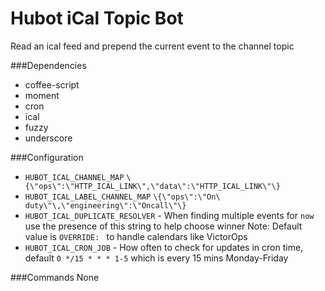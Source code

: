 # Hubot iCal Topic Bot
Read an ical feed and prepend the current event to the channel topic

###Dependencies
  * coffee-script
  * moment
  * cron
  * ical
  * fuzzy
  * underscore

###Configuration
 - `HUBOT_ICAL_CHANNEL_MAP` `\{\"ops\":\"HTTP_ICAL_LINK\",\"data\":\"HTTP_ICAL_LINK\"\}`
 - `HUBOT_ICAL_LABEL_CHANNEL_MAP` `\{\"ops\":\"On\ duty\"\,\"engineering\":\"Oncall\"\}`
 - `HUBOT_ICAL_DUPLICATE_RESOLVER` - When finding multiple events for `now` use the presence of this string to help choose winner
   Note: Default value is `OVERRIDE: ` to handle calendars like VictorOps
 - `HUBOT_ICAL_CRON_JOB` - How often to check for updates in cron time, default `0 */15 * * * 1-5` which is every 15 mins Monday-Friday

###Commands
None
